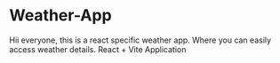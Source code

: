 
# Weather-App
Hii everyone, this is a react specific weather app. Where you can easily access weather details. 
React + Vite Application


